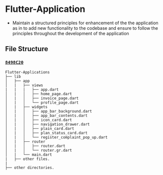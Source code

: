 # Flutter-Application
- Maintain a structured principles for enhancement of the the application as in to add new functionality to the codebase and ensure to follow the principles throughout the development of the application
## File Structure 
### [`8498C20`](8498C20)
```
Flutter-Applications
├── lib
│   ├── app
│   |   ├── views
|   |   |   ├── app.dart
│   |   │   ├── home_page.dart
│   |   │   ├── invoice_page.dart
│   |   │   └── profile_page.dart
│   |   ├── widgets
│   |   │   ├── app_bar_background.dart
│   |   │   ├── app_bar_contents.dart
│   |   │   ├── icon_card.dart
│   |   │   ├── navigation_drawer.dart
│   |   │   ├── plain_card.dart
│   |   │   ├── plan_status_card.dart
│   |   │   └── register_complaint_pop_up.dart
│   |   ├── router
│   |   │   ├── router.dart
│   |   │   └── router.gr.dart
│   |   └── main.dart
|   ├── other files.
|
├── other directories.
```
